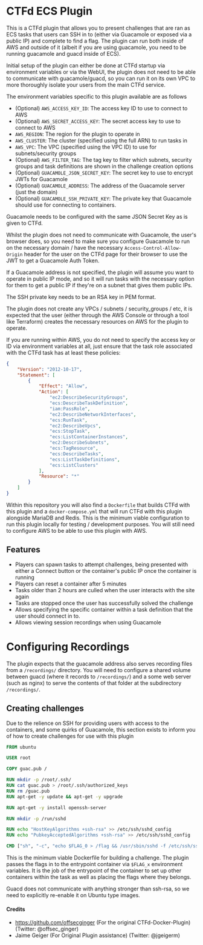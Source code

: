 # CTFd ECS Plugin

This is a CTFd plugin that allows you to present challenges that are ran as ECS tasks that users can SSH in to (either via Guacamole or exposed via a public IP) and complete to find a flag. The plugin can run both inside of AWS and outside of it (albeit if you are using guacamole, you need to be running guacamole and guacd inside of ECS).

Initial setup of the plugin can either be done at CTFd startup via environment variables or via the WebUI, the plugin does not need to be able to communicate with guacamole/guacd, so you can run it on its own VPC to more thoroughly isolate your users from the main CTFd service.

The environment variables specific to this plugin available are as follows

* (Optional) `AWS_ACCESS_KEY_ID`: The access key ID to use to connect to AWS
* (Optional) `AWS_SECRET_ACCESS_KEY`: The secret access key to use to connect to AWS
* `AWS_REGION`: The region for the plugin to operate in
* `AWS_CLUSTER`: The cluster (specified using the full ARN) to run tasks in
* `AWS_VPC`: The VPC (specified using the VPC ID) to use for subnets/security groups
* (Optional) `AWS_FILTER_TAG`: The tag key to filter which subnets, security groups and task definitions are shown in the challenge creation options
* (Optional) `GUACAMOLE_JSON_SECRET_KEY`: The secret key to use to encrypt JWTs for Guacamole
* (Optional) `GUACAMOLE_ADDRESS`: The address of the Guacamole server (just the domain)
* (Optional) `GUACAMOLE_SSH_PRIVATE_KEY`: The private key that Guacamole should use for connecting to containers.

Guacamole needs to be configured with the same JSON Secret Key as is given to CTFd.

Whilst the plugin does not need to communicate with Guacamole, the user's browser does, so you need to make sure you configure Guacamole to run on the necessary domain / have the necessary `Access-Control-Allow-Origin` header for the user on the CTFd page for their browser to use the JWT to get a Guacamole Auth Token.

If a Guacamole address is not specified, the plugin will assume you want to operate in public IP mode, and so it will run tasks with the necessary option for them to get a public IP if they're on a subnet that gives them public IPs.

The SSH private key needs to be an RSA key in PEM format.

The plugin does not create any VPCs / subnets / security_groups / etc, it is expected that the user (either through the AWS Console or through a tool like Terraform) creates the necessary resources on AWS for the plugin to operate. 

If you are running within AWS, you do not need to specify the access key or ID via environment variables at all, just ensure that the task role associated with the CTFd task has at least these policies:
```json
{
    "Version": "2012-10-17",
    "Statement": [
        {
            "Effect": "Allow",
            "Action": [
                "ec2:DescribeSecurityGroups",
                "ecs:DescribeTaskDefinition",
                "iam:PassRole",
                "ec2:DescribeNetworkInterfaces",
                "ecs:RunTask",
                "ec2:DescribeVpcs",
                "ecs:StopTask",
                "ecs:ListContainerInstances",
                "ec2:DescribeSubnets",
                "ecs:TagResource",
                "ecs:DescribeTasks",
                "ecs:ListTaskDefinitions",
                "ecs:ListClusters"
            ],
            "Resource": "*"
        }
    ]
}
```

Within this repository you will also find a `Dockerfile` that builds CTFd with this plugin and a `docker-compose.yml` that will run CTFd with this plugin alongside MariaDB and Redis. This is the minimum viable configuration to run this plugin locally for testing / development purposes. You will still need to configure AWS to be able to use this plugin with AWS.

## Features
* Players can spawn tasks to attempt challenges, being presented with either a Connect button or the container's public IP once the container is running
* Players can reset a container after 5 minutes
* Tasks older than 2 hours are culled when the user interacts with the site again
* Tasks are stopped once the user has successfully solved the challenge
* Allows specifying the specific container within a task definition that the user should connect in to.
* Allows viewing session recordings when using Guacamole

# Configuring Recordings

The plugin expects that the guacamole address also serves recording files from a `/recordings/` directory. You will need to configure a shared volume between guacd (where it records to `/recordings/`) and a some web server (such as nginx) to serve the contents of that folder at the subdirectory `/recordings/`.

## Creating challenges

Due to the relience on SSH for providing users with access to the containers, and some quirks of Guacamole, this section exists to inform you of how to create challenges for use with this plugin

```Dockerfile
FROM ubuntu

USER root

COPY guac.pub /

RUN mkdir -p /root/.ssh/
RUN cat guac.pub > /root/.ssh/authorized_keys
RUN rm /guac.pub
RUN apt-get -y update && apt-get -y upgrade

RUN apt-get -y install openssh-server

RUN mkdir -p /run/sshd

RUN echo "HostKeyAlgorithms +ssh-rsa" >> /etc/ssh/sshd_config
RUN echo "PubkeyAcceptedAlgorithms +ssh-rsa" >> /etc/ssh/sshd_config

CMD ["sh", "-c", "echo $FLAG_0 > /flag && /usr/sbin/sshd -f /etc/ssh/sshd_config -D -e"]
```

This is the minimum viable Dockerfile for building a challenge. The plugin passes the flags in to the entrypoint container via `$FLAG_x` environment variables. It is the job of the entrypoint of the container to set up other containers within the task as well as placing the flags where they belongs.

Guacd does not communicate with anything stronger than ssh-rsa, so we need to explicitly re-enable it on Ubuntu type images.

#### Credits

* https://github.com/offsecginger (For the original CTFd-Docker-Plugin) (Twitter: @offsec_ginger)
* Jaime Geiger (For Original Plugin assistance) (Twitter: @jgeigerm)
